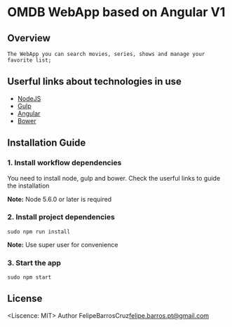 # OMDB WebApp based on Angular V1

## Overview
    The WebApp you can search movies, series, shows and manage your favorite list;

## Userful links about technologies in use
* [NodeJS](nodejs.org)
* [Gulp](http://gulpjs.com/)
* [Angular](angularjs.org)
* [Bower](https://bower.io/)

## Installation Guide

### 1. Install workflow dependencies
You need to install node, gulp and bower.
Check the userful links to guide the installation

__Note:__ Node 5.6.0 or later is required

### 2. Install project dependencies
```
sudo npm run install
```
__Note:__ Use super user for convenience

### 3. Start the app
```
sudo npm start
```

## License
<Liscence: MIT> Author FelipeBarrosCruz<felipe.barros.pt@gmail.com>